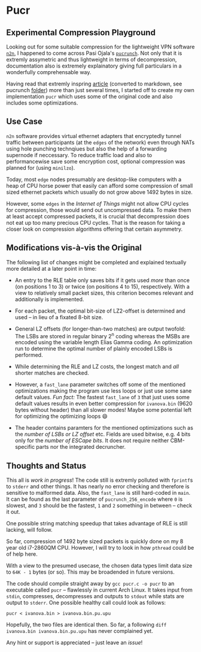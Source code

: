# Pucr 

## Experimental Compression Playground

Looking out for some suitable compression for the lightweight VPN software [`n2n`](https://github.com/ntop/n2n), I happened to come across Pasi Ojala's [`pucrunch`](http://a1bert.kapsi.fi/Dev/pucrunch/). Not only that it is extremly assymetric and thus lightweight in terms of decompression, documentation also is extremely explainatory giving full particulars in a wonderfully comprehensable way.

Having read that extremly inspring [article](https://github.com/Logan007/ECS/blob/master/pucrunch/README.md) (converted to markdown, see pucrunch [folder](https://github.com/Logan007/ECS/tree/master/pucrunch)) more than just several times, I started off to create my own implementation `pucr` which uses some of the original code and also includes some optimizations.

## Use Case

`n2n` software provides virtual ethernet adapters that encryptedly tunnel traffic between participants (at the `edges` of the network) even through NATs using hole punching technqiues but also the help of a forwarding supernode if neccessary. To reduce traffic load and also to performancewise save some encryption cost, optional compression was planned for (using `minilzo`).

Today, most `edge` nodes presumably are desktop-like computers with a heap of CPU horse power that easily can afford some compression of small sized ethernet packets which usually do not grow above 1492 bytes in size.

However, some `edges` in the _Internet of Things_ might not allow CPU cycles for compression, those would send out uncompressed data. To make them at least accept compressed packets, it is crucial that decompression does not eat up too many precious CPU cycles. That is the reason for taking a closer look on compression algorithms offering that certain asymmetry.

## Modifications vis-à-vis the Original

The following list of changes might be completed and explained textually more detailed at a later point in time:

- An entry to the RLE table only saves bits if it gets used _more_ than once (on positions 1 to 3) or twice (on positions 4 to 15), respectively. With a view to relatively small packet sizes, this criterion becomes relevant and additionally is implemented.

- For each packet, the optimal bit-size of LZ2-offset is determined and used – in lieu of a fixated 8-bit size.

- General LZ offsets (for longer-than-two matches) are output twofold: The LSBs are stored in regular binary 2<sup>n</sup> coding whereas the MSBs are encoded using the variable length Elias Gamma coding. An optimization run to determine the optimal number of plainly encoded LSBs is performed.

- While determining the RLE and LZ costs, the longest match and _all_ shorter matches are checked.

- However, a `fast_lane` parameter switches off some of the mentioned optimizations making the program use less loops or just use some sane default values. _Fun fact:_ The fastest `fast_lane` of `3` that just uses some default values results in even better compression for `ivanova.bin` (9620 bytes without header) than all slower modes! Maybe some potential left for optimizing the optimizing loops :smile:

- The header contains paramters for the mentioned optimizations such as the _number of LSBs or LZ offset_ etc. Fields are used bitwise, e.g. 4 bits only for the _number of ESCape bits_. It does not require neither CBM-specific parts nor the integrated decruncher.

## Thoughts and Status

This all is _work in progress_! The code still is extremly polluted with `fprintf`s to `stderr` and other things. It has nearly no error checking and therefore is sensitive to malformed data. Also, the `fast_lane` is still hard-coded in  `main`. It can be found as the last parameter of `pucrunch_256_encode` where `0` is slowest, and `3` should be the fastest, `1` and `2` something in between – check it out.

One possible string matching speedup that takes advantage of RLE is still lacking, will follow.

So far, compression of 1492 byte sized packets is quickly done on my 8 year old i7-2860QM CPU. However, I will try to look in how `pthread` could be of help here.

With a view to the presumed usecase, the chosen data types limit data size to `64K - 1` bytes (or so). This may be broadended in future versions.

The code should compile straight away by `gcc pucr.c -o pucr` to an executable called `pucr` – flawlessly in current Arch Linux. It takes input from `stdin`, compresses, decompresses and outputs to `stdout` while stats are output to `stderr`. One possible healthy call could look as follows:

``pucr < ivanova.bin > ivanova.bin.pu.upu``

Hopefully, the two files are identical then. So far, a following `diff ivanova.bin ivanova.bin.pu.upu` has never complained yet.

Any hint or support is appreciated – just leave an _issue_!
